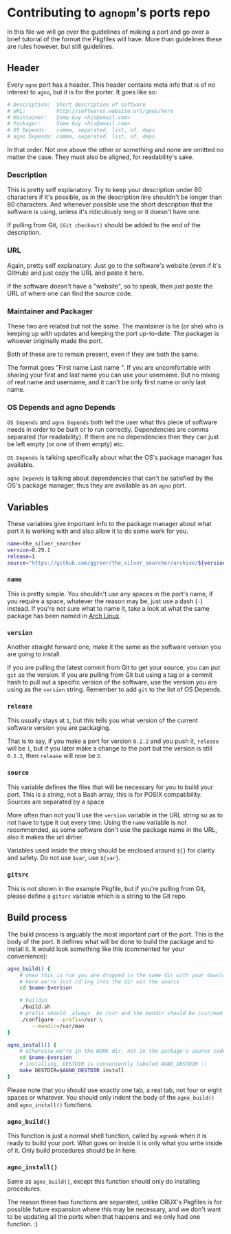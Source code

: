 # Contributing to `agnopm`'s ports repo

In this file we will go over the guidelines of making a port and go over a brief
tutorial of the format the Pkgfiles will have.  More than guidelines these are
rules however, but still guidelines.

## Header

Every `agno` port has a header.  This header contains meta info that is of no
interest to `agno`, but it is for the porter.  It goes like so:

``` sh
# Description:  Short description of software
# URL:          http://softwares.website.url/goes/here
# Maintainer:   Some Guy <his@email.com>
# Packager:     Some Guy <his@email.com>
# OS Depends:   comma, separated, list, of, deps
# agno Depends: comma, separated, list, of, deps
```

In that order.  Not one above the other or something and none are omitted no
matter the case.  They must also be aligned, for readability's sake.

### Description

This is pretty self explanatory.  Try to keep your description under 80
characters if it's possible, as in the description line shouldn't be longer than
80 characters.  And whenever possible use the short description that the
software is using, unless it's ridiculously long or it doesn't have one.

If pulling from Git, `(Git checkout)` should be added to the end of the
description.

### URL

Again, pretty self explanatory.  Just go to the software's website (even if it's
GitHub) and just copy the URL and paste it here.

If the software doesn't have a "website", so to speak, then just paste the URL
of where one can find the source code.

### Maintainer and Packager

These two are related but not the same.  The maintainer is he (or she) who is
keeping up with updates and keeping the port up-to-date.  The packager is
whoever originally made the port.

Both of these are to remain present, even if they are both the same.

The format goes "First name Last name <some at email dot com>".  If you are
uncomfortable with sharing your first and last name you can use your username.
But no mixing of real name and username, and it can't be only first name or only
last name.

### OS Depends and agno Depends

`OS Depends` and `agno Depends` both tell the user what this piece of software
needs in order to be built or to run correctly.  Dependencies are comma
separated (for readability).  If there are no dependencies then they can just be
left empty (or one of them empty) etc.

`OS Depends` is talking specifically about what the OS's package manager has
available.

`agno Depends` is talking about dependencies that can't be satisfied by the OS's
package manager, thus they are available as an `agno` port.

## Variables

These variables give important info to the package manager about what port it is
working with and also allow it to do some work for you.

``` sh
name=the_silver_searcher
version=0.29.1
release=1
source="https://github.com/ggreer/the_silver_searcher/archive/${version}.tar.gz"
```

### `name`

This is pretty simple.  You shouldn't use any spaces in the port's name, if you
require a space, whatever the reason may be, just use a dash (`-`) instead.  If
you're not sure what to name it, take a look at what the same package has been
named in [Arch Linux][al].

[al]: https://www.archlinux.org

### `version`

Another straight forward one, make it the same as the software version you are
going to install.

If you are pulling the latest commit from Git to get your source, you can put
`git` as the version.  If you are pulling from Git but using a tag or a commit
hash to pull out a specific version of the software, use the version you are
using as the `version` string.  Remember to add `git` to the list of OS Depends.

### `release`

This usually stays at `1`, but this tells you what version of the current
software version you are packaging.

That is to say, if you make a port for version `0.2.2` and you push it,
`release` will be `1`, but if you later make a change to the port but the
version is still `0.2.2`, then `release` will now be `2`.

### `source`

This variable defines the files that will be necessary for you to build your
port.  This is a *string*, not a Bash array, this is for POSIX compatibility.
Sources are separated by a space

More often than not you'll use the `version` variable in the URL string so as to
not have to type it out every time.  Using the `name` variable is not
recommended, as some software don't use the package name in the URL, also it
makes the url dirtier.

Variables used inside the string should be enclosed around `${}` for clarity and
safety.  Do not use `$var`, use `${var}`.

### `gitsrc`

This is not shown in the example Pkgfile, but if you're pulling from Git, please
define a `gitsrc` variable which is a string to the Git repo.

## Build process

The build process is arguably the most important part of the port.  This is the
body of the port.  It defines what will be done to build the package and to
install it.  It would look something like this (commented for your convenience):

``` sh
agno_build() {
	# when this is run you are dropped in the same dir with your downloaded files so
	# here we're just cd'ing into the dir wit the source
	cd $name-$version

	# buildin
	./build.sh
	# prefix should _always_ be /usr and the mandir should be /usr/man
	./configure --prefix=/usr \
		--mandir=/usr/man
}

agno_install() {
	# otherwise we're in the WORK dir, not in the package's source code dir
	cd $name-$version
	# installing, DESTDIR is conveniently labeled AGNO_DESTDIR :)
	make DESTDIR=$AGNO_DESTDIR install
}
```

Please note that you should use exactly one tab, a real tab, not four or eight
spaces or whatever.  You should only indent the body of the `agno_build()` and
`agno_install()` functions.

### `agno_build()`

This function is just a normal shell function, called by `agnomk` when it is
ready to build your port.  What goes on inside it is only what you write inside
of it.  Only build procedures should be in here.

### `agno_install()`

Same as `agno_build()`, except this function should only do installing
procedures.

The reason these two functions are separated, unlike CRUX's Pkgfiles is for
possible future expansion where this may be necessary, and we don't want to be
updating all the ports when that happens and we only had one function.  :)
